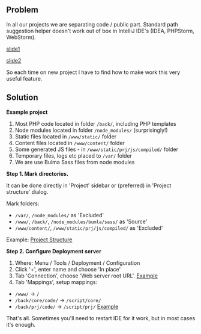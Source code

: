 ## Problem

In all our projects we are separating code / public part. Standard path suggestion helper doesn't work out of box in IntelliJ IDE's (IDEA, PHPStorm, WebStorm).

[slide1](img/problem-01.png)

[slide2](img/problem-02.png)

So each time on new project I have to find how to make work this very useful feature.

## Solution

**Example project**

1. Most PHP code located in folder ``/back/``, including PHP templates
2. Node modules located in folder ``/node_modules/`` (surprisingly!)
3. Static files located in ``/www/static/`` folder
4. Content files located in ``/www/content/`` folder
5. Some generated JS files - in ``/www/static/prj/js/compiled/`` folder
6. Temporary files, logs etc placed to ``/var/`` folder
7. We are use Bulma Sass files from node modules

**Step 1. Mark directories.**

It can be done directly in 'Project' sidebar or (preferred) in 'Project structure' dialog.

Mark folders:
- ``/var/``, ``/node_modules/`` as 'Excluded'
- ``/www/``, ``/back/``, ``/node_modules/bumla/sass/`` as 'Source'
- ``/www/content/``, ``/www/static/prj/js/compiled/`` as 'Excluded'

Example: [Project Structure](img/ide.modules.png)

**Step 2. Configure Deployment server**

1. Where: Menu / Tools / Deployment / Configuration
2. Click '+', enter name and choose 'In place'
3. Tab 'Connection', choose 'Web server root URL'.
  [Example](img/ide.deployment-connection.png)
4. Tab 'Mappings', setup mappings:
  - ``/www/`` -> ``/``
  - ``/back/core/code/`` -> ``/script/core/``
  - ``/back/prj/code/`` -> ``/script/prj/``
  [Example](ide.deployment-mappings.png)

That's all. Sometimes you'll need to restart IDE for it work, but in most cases it's enough.



